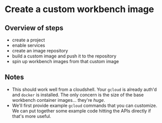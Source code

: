 # Create a custom workbench image


## Overview of steps

- create a project
- enable services
- create an image repository
- build a custom image and push it to the repository
- spin up workbench images from that custom image


## Notes

- This should work well from a cloudshell.  Your `gcloud` is already auth'd and
  `docker` is installed. The only concern is the size of the base workbench
  container images... they're _huge_.
- We'll first provide example `gcloud` commands that you can customize.  We can
  put together some example code hitting the APIs directly if that's more
  useful.
